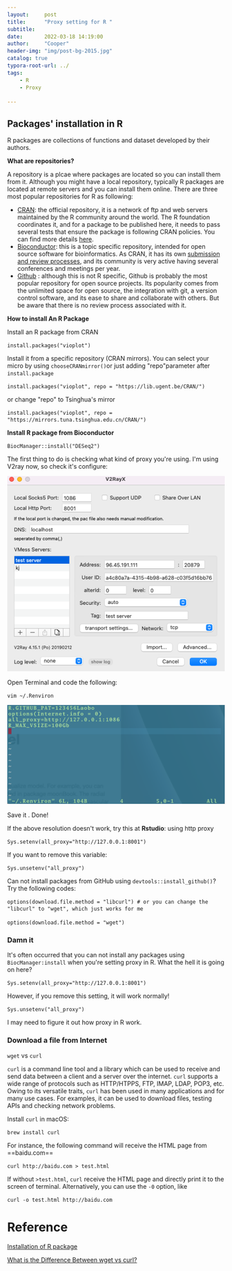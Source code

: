 ```yaml
---
layout:     post
title:      "Proxy setting for R "
subtitle:   
date:       2022-03-18 14:19:00
author:     "Cooper"
header-img: "img/post-bg-2015.jpg"
catalog: true
typora-root-url: ../
tags:
    - R
    - Proxy
    
---
```


## Packages' installation in R

R packages are collections of functions and dataset developed by their authors.

**What are repositories?**

A repository is a plcae where packages are located so you can install them from it. Although you might have a local repository, typically R packages are located at remote servers and you can install them online. There are three most popular repositories for R as following:

- [CRAN](https://cran.r-project.org/): the official repository, it is a network of ftp and web servers maintained by the R community around the world. The R foundation coordinates it, and for a package to be published here, it needs to pass several tests that ensure the package is following CRAN policies. You can find more details [here](https://cran.r-project.org/web/packages/policies.html).
- [Bioconductor](https://www.bioconductor.org/): this is a topic specific repository, intended for open source software for bioinformatics. As CRAN, it has its own [submission and review processes](https://www.bioconductor.org/developers/package-submission/), and its community is very active having several conferences and meetings per year.
- [Github](https://github.com/) : although this is not R specific, Github is probably the most popular repository for open source projects. Its popularity comes from the unlimited space for open source, the integration with git, a version control software, and its ease to share and collaborate with others. But be aware that there is no review process associated with it.

**How to install An R Package**

Install an R package from CRAN

```
install.packages("vioplot")
```

Install it from a specific repository (CRAN mirrors). You can select your micro by using `chooseCRANmirror()`or just adding "repo"parameter after `install.package`

```
install.packages("vioplot", repo = "https://lib.ugent.be/CRAN/")

```

or change "repo" to Tsinghua's mirror

```
install.packages("vioplot", repo = "https://mirrors.tuna.tsinghua.edu.cn/CRAN/")
```



**Install R package from  Bioconductor**

```
BiocManager::install("DESeq2")
```







The first thing to do is checking what kind of proxy you're using. I'm using V2ray now, so check it's configure:

![image-20220318115258130](/img/md-post/2022-03-18-Rstudio%20proxy/image-20220318115258130.png)



Open Terminal and code the following:



```
vim ~/.Renviron
```



![Screen Shot 2022-03-31 at 10.39.05](/img/md-post/2022-03-18-Rstudio%20proxy/Screen%20Shot%202022-03-31%20at%2010.39.05.png)

Save it . Done!

If the above resolution doesn't work, try this at **Rstudio**: using http proxy

```
Sys.setenv(all_proxy="http://127.0.0.1:8001")
```

If you want to remove this variable:

```
Sys.unsetenv("all_proxy")
```



Can not install packages from GitHub using `devtools::install_github()`? Try the following codes:

```
options(download.file.method = "libcurl") # or you can change the "libcurl" to "wget", which just works for me

options(download.file.method = "wget")
```



### Damn it

It's often occurred that you can not install any packages using `BiocManager:install` when you're setting proxy in R. What the hell it is going on here?

```
Sys.setenv(all_proxy="http://127.0.0.1:8001")
```

However, if you remove this setting, it will work normally!

```
Sys.unsetenv("all_proxy")
```

I may need to figure it out how proxy in R work.

### Download a file from Internet

`wget` vs `curl`

`curl` is a command line tool and a library which can be used to receive and send data between a client and a server over the internet.  `curl` supports a wide range of protocols such as HTTP/HTPPS, FTP, IMAP, LDAP, POP3, etc. Owing to its versatile traits, `curl` has been used in many applications and for many use cases. For examples, it can be used to download files, testing APIs and checking network problems. 

Install `curl` in macOS:

```
brew install curl
```

For instance, the following command will receive the HTML page from ==baidu.com==

```
curl http://baidu.com > test.html
```

If without `>test.html`,  `curl` receive the HTML page and directly print it to the screen of terminal. Alternatively, you can use the `-0` option, like

```
curl -o test.html http://baidu.com 
```



# Reference

[Installation of R package](https://www.datacamp.com/community/tutorials/r-packages-guide) 

[What is the Difference Between wget vs curl?](https://linuxhint.com/what-is-the-difference-between-wget-vs-curl/#:~:text=Wget%20is%20a%20simple%20transfer,fewer%20protocols%20compared%20to%20cURL.)
